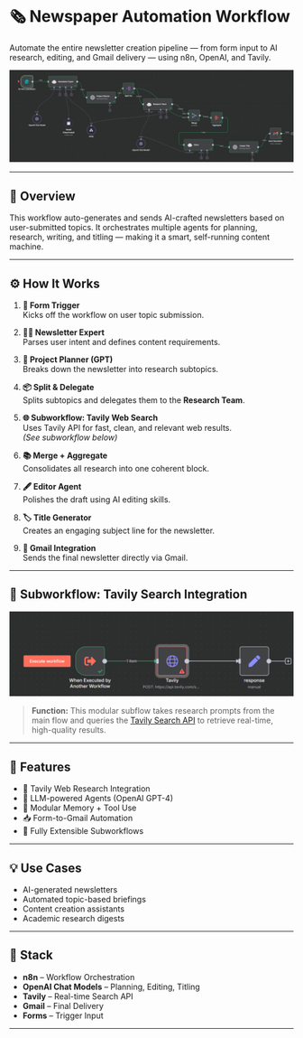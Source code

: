 # 🗞️ Newspaper Automation Workflow

Automate the entire newsletter creation pipeline — from form input to AI research, editing, and Gmail delivery — using n8n, OpenAI, and Tavily.

![Workflow Screenshot](Daily_NewsLetter_Automation.png)

---

## 🧠 Overview

This workflow auto-generates and sends AI-crafted newsletters based on user-submitted topics. It orchestrates multiple agents for planning, research, writing, and titling — making it a smart, self-running content machine.

---

## ⚙️ How It Works

1. **📝 Form Trigger**  
   Kicks off the workflow on user topic submission.

2. **🧑‍💼 Newsletter Expert**  
   Parses user intent and defines content requirements.

3. **🧠 Project Planner (GPT)**  
   Breaks down the newsletter into research subtopics.

4. **📦 Split & Delegate**  
   Splits subtopics and delegates them to the **Research Team**.

5. **🌐 Subworkflow: Tavily Web Search**  
   Uses Tavily API for fast, clean, and relevant web results.  
   *(See subworkflow below)*

6. **📚 Merge + Aggregate**  
   Consolidates all research into one coherent block.

7. **🖋️ Editor Agent**  
   Polishes the draft using AI editing skills.

8. **🏷️ Title Generator**  
   Creates an engaging subject line for the newsletter.

9. **📨 Gmail Integration**  
   Sends the final newsletter directly via Gmail.

---

## 🔎 Subworkflow: Tavily Search Integration

![Tavily Subworkflow](Tavily_Search_Tool.png)

> **Function:** This modular subflow takes research prompts from the main flow and queries the [Tavily Search API](https://api.tavily.com/) to retrieve real-time, high-quality results.

---

## 🚀 Features

- 🔗 Tavily Web Research Integration  
- 💬 LLM-powered Agents (OpenAI GPT-4)  
- 🧠 Modular Memory + Tool Use  
- 📥 Form-to-Gmail Automation  
- 🧩 Fully Extensible Subworkflows

---

## 💡 Use Cases

- AI-generated newsletters
- Automated topic-based briefings
- Content creation assistants
- Academic research digests

---

## 🧩 Stack

- **n8n** – Workflow Orchestration  
- **OpenAI Chat Models** – Planning, Editing, Titling  
- **Tavily** – Real-time Search API  
- **Gmail** – Final Delivery  
- **Forms** – Trigger Input

---

 